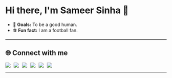 # Hi there, I'm Sameer Sinha 👋

- 🥅 **Goals:** To be a good human.  
- ⚽ **Fun fact:** I am a football fan.

---

## 🌐 Connect with me  

<div style="display: flex; gap: 10px; flex-wrap: wrap; line-height: 0;">
  <a href="https://www.linkedin.com/in/sameer-sinha-4b3a40174" target="_blank" style="text-decoration: none;">
    <img src="https://img.shields.io/badge/LinkedIn-%230077B5.svg?&style=for-the-badge&logo=linkedin&logoColor=white" />
  </a>
  <a href="https://sameer-sinha.vercel.app" target="_blank" style="text-decoration: none;">
    <img src="https://img.shields.io/badge/Portfolio-%23A020F0?style=for-the-badge&logo=About.me&logoColor=white" />
  </a>
  <a href="https://leetcode.com/sameer882000" target="_blank" style="text-decoration: none;">
    <img src="https://img.shields.io/badge/LeetCode-%23FFA116?style=for-the-badge&logo=LeetCode&logoColor=black" />
  </a>
  <a href="https://auth.geeksforgeeks.org/user/sameer882000" target="_blank" style="text-decoration: none;">
    <img src="https://img.shields.io/badge/GeeksforGeeks-%23298D46?style=for-the-badge&logo=geeksforgeeks&logoColor=white" />
  </a>
  <a href="https://instagram.com/mai_hoon_sameer" target="_blank" style="text-decoration: none;">
    <img src="https://img.shields.io/badge/Instagram-%23E4405F.svg?&style=for-the-badge&logo=Instagram&logoColor=white" />
  </a>
  <a href="https://x.com/mai_hoon_sameer" target="_blank" style="text-decoration: none;">
    <img src="https://img.shields.io/badge/X-%23000000.svg?&style=for-the-badge&logo=x&logoColor=white" />
  </a>
</div>

---
